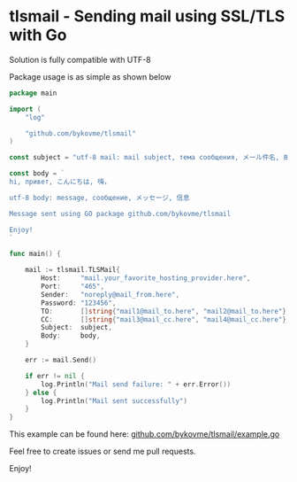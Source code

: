 # tlsmail - Sending mail using SSL/TLS with Go

Solution is fully compatible with UTF-8

Package usage is as simple as shown below


``` go
package main

import (
	"log"

	"github.com/bykovme/tlsmail"
)

const subject = "utf-8 mail: mail subject, тема сообщения, メール件名, 邮件主题"

const body = `
hi, привет, こんにちは, 嗨，

utf-8 body: message, сообщение, メッセージ, 信息

Message sent using GO package github.com/bykovme/tlsmail

Enjoy!
`

func main() {

	mail := tlsmail.TLSMail{
		Host:     "mail.your_favorite_hosting_provider.here",           // smtp & auth host
		Port:     "465",                                                // Default port
		Sender:   "noreply@mail_from.here",                             // sender mail id
		Password: "123456",                                             // sender mail password
		TO:       []string{"mail1@mail_to.here", "mail2@mail_to.here"}, // recipients in TO, can be a list
		CC:       []string{"mail3@mail_cc.here", "mail4@mail_cc.here"}, // recipients in CC, can be a list
		Subject:  subject,                                              // Subject in UTF-8
		Body:     body,                                                 // Mail in UTF-8
	}

	err := mail.Send()

	if err != nil {
		log.Println("Mail send failure: " + err.Error())
	} else {
		log.Println("Mail sent successfully")
	}
}
```

This example can be found here: [github.com/bykovme/tlsmail/example.go](https://github.com/bykovme/tlsmail/blob/master/example/example.go)

Feel free to create issues or send me pull requests.

Enjoy!
